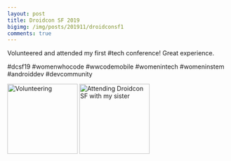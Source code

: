 ```yaml
--- 
layout: post 
title: Droidcon SF 2019
bigimg: /img/posts/201911/droidconsf1
comments: true 
---
```


Volunteered and attended my first #tech conference! Great experience. 

#dcsf19 #womenwhocode #wwcodemobile #womenintech #womeninstem #androiddev #devcommunity

<img src="/img/posts/droidconsf1.jpg" alt="Volunteering" width="160px"> <img src="/img/posts/droidconsf2.jpg" alt="Attending Droidcon SF with my sister" width="160px"> 
